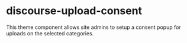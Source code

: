 # discourse-upload-consent
This theme component allows site admins to setup a consent popup for uploads on the selected categories. 
